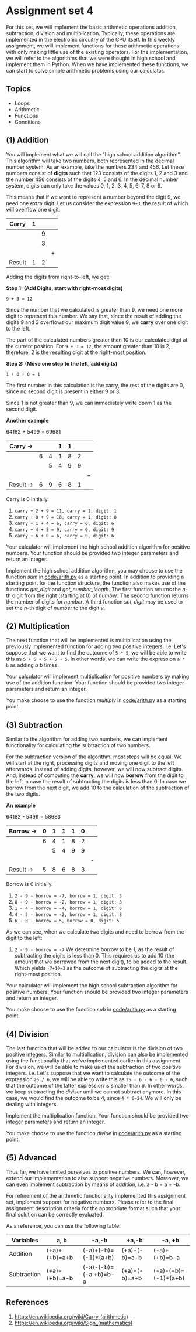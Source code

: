 Assignment set 4
======

For this set, we will implement the basic arithmetic operations addition,
subtraction, division and multiplication. Typically, these operations are
implemented in the electronic circuitry of the CPU itself. In this weekly
assignment, we will implement functions for these arithmetic operations with
only making little use of the existing operators. For the implementation, we
will refer to the algorithms that we were thought in high school and implement
them in Python. When we have implemented these functions, we can start to solve
simple arithmetic problems using our calculator.

Topics
------

- Loops
- Arithmetic
- Functions
- Conditions

(1) Addition
-----------

You will implement what we will call the "high school addition algorithm". This
algorithm will take two numbers, both represented in the decimal number system.
As an example, take the numbers 234 and 456. Let these numbers consist of
**digits** such that 123 consists of the digits 1, 2 and 3 and the number 456
consists of the digits 4, 5 and 6. In the decimal number system, digits can only
take the values 0, 1, 2, 3, 4, 5, 6, 7, 8 or 9.

This means that if we want to represent a number beyond the digit 9, we need one
extra digit. Let us consider the expression `9+3`, the result of which will
overflow one digit:

| Carry  | 1 |   |    |
|--------|---|---|----|
|        |   | 9 |    |
|        |   | 3 |    |
|        |   |   | \+ |
| Result | 1 | 2 |    |

Adding the digits from right-to-left, we get:

**Step 1: (Add Digits, start with right-most digits)**

`9 + 3 = 12`

Since the number that we calculated is greater than 9, we need one more digit to
represent this number. We say that, since the result of adding the digits 9 and
3 overflows our maximum digit value 9, we **carry** over one digit to the left.

The part of the calculated numbers greater than 10 is our calculated digit at
the current position. For `9 + 3 = 12`, the amount greater than 10 is 2,
therefore, 2 is the resulting digit at the right-most position.

**Step 2: (Move one step to the left, add digits)**

`1 + 0 + 0 = 1`

The first number in this calculation is the carry, the rest of the digits are 0,
since no second digit is present in either 9 or 3.

Since 1 is not greater than 9, we can immediately write down 1 as the second
digit.

**Another example**

64182 + 5499 = 69681

| Carry →  |   |   | 1 | 1 |   |    |
|----------|---|---|---|---|---|----|
|          | 6 | 4 | 1 | 8 | 2 |    |
|          |   | 5 | 4 | 9 | 9 |    |
|          |   |   |   |   |   | \+ |
| Result → | 6 | 9 | 6 | 8 | 1 |    |

Carry is 0 initially.

1. `carry + 2 + 9 = 11, carry = 1, digit: 1`
2. `carry + 8 + 9 = 18, carry = 1, digit: 8`
3. `carry + 1 + 4 = 6, carry = 0, digit: 6`
4. `carry + 4 + 5 = 9, carry = 0, digit: 9`
5. `carry + 6 + 0 = 6, carry = 0, digit: 6`

Your calculator will implement the high school addition algorithm for positive
numbers. Your function should be provided two integer parameters and return an
integer.

Implement the high school addition algorithm, you may choose to use the function
*sum* in [code/arith.py](https://github.com/hogeschool/Keuzevak-IADIP/blob/master/code/arith.py) as a starting point. In addition to providing a
starting point for the function structure, the function also makes use of the
functions *get_digit* and *get_number_length*. The first function returns the
*n*-th digit from the right (starting at 0) of *number*. The second function
returns the number of digits for *number*. A third function *set_digit* may be
used to set the *n*-th digit of *number* to the digit *v*.

(2) Multiplication
------------------

The next function that will be implemented is multiplication using the
previously implemented function for adding two positive integers. i.e. Let's
suppose that we want to find the outcome of `5 * 5`, we will be able to write
this as `5 + 5 + 5 + 5 + 5`. In other words, we can write the expression `a * b`
as adding *a b* times.

Your calculator will implement multiplication for positive numbers by making use
of the addition function. Your function should be provided two integer parameters and return an integer.

You make choose to use the function *multiply* in [code/arith.py](https://github.com/hogeschool/Keuzevak-IADIP/blob/master/code/arith.py) as a starting
point.

(3) Subtraction
---------------

Similar to the algorithm for adding two numbers, we can implement functionality
for calculating the subtraction of two numbers.

For the subtraction version of the algorithm, most steps will be equal. We will
start at the right, processing digits and moving one digit to the left
afterwards. Instead of adding digits, however, we will now subtract digits. And,
instead of computing the **carry**, we will now **borrow** from the digit to the
left in case the result of subtracting the digits is less than 0. In case we
borrow from the next digit, we add 10 to the calculation of the subtraction of
the two digits.

**An example**

64182 - 5499 = 58683

| Borrow → | 0 | 1 | 1 | 1 | 0 |    |
|----------|---|---|---|---|---|----|
|          | 6 | 4 | 1 | 8 | 2 |    |
|          |   | 5 | 4 | 9 | 9 |    |
|          |   |   |   |   |   | \- |
| Result → | 5 | 8 | 6 | 8 | 3 |    |

Borrow is 0 initially.

1. `2 - 9 - borrow = -7, borrow = 1, digit: 3`
2. `8 - 9 - borrow = -2, borrow = 1, digit: 8`
3. `1 - 4 - borrow = -4, borrow = 1, digit: 6`
4. `4 - 5 - borrow = -2, borrow = 1, digit: 8`
5. `6 - 0 - borrow = 5, borrow = 0, digit: 5`

As we can see, when we calculate two digits and need to borrow from the digit to
the left:

1. `2 - 9 - borrow = -7` We determine borrow to be 1, as the result of
    subtracting the digits is less than 0. This requires us to add 10 (the
    amount that we borrowed from the next digit), to be added to the result.
    Which yields `-7+10=3` as the outcome of subtracting the digits at the
    right-most position.

Your calculator will implement the high school subtraction algorithm for
positive numbers. Your function should be provided two integer parameters and
return an integer.

You make choose to use the function *sub* in [code/arith.py](https://github.com/hogeschool/Keuzevak-IADIP/blob/master/code/arith.py) as a starting
point.

(4) Division
------------

The last function that will be added to our calculator is the division of two
positive integers. Similar to multiplication, division can also be implemented
using the functionality that we've implemented earlier in this assignment. For
division, we will be able to make us of the subtraction of two positive
integers. i.e. Let's suppose that we want to calculate the outcome of the
expression `25 / 6`, we will be able to write this as `25 - 6 - 6 - 6 - 6`, such
that the outcome of the latter expression is smaller than 6. In other words, we
keep subtracting the *divisor* until we cannot subtract anymore. In this case,
we would find the outcome to be 4, since `4 * 6=24`. We will only be dealing
with integers.

Implement the multiplication function. Your function should be provided two
integer parameters and return an integer.

You make choose to use the function *divide* in [code/arith.py](https://github.com/hogeschool/Keuzevak-IADIP/blob/master/code/arith.py) as a starting
point.

(5) Advanced
---------

Thus far, we have limited ourselves to positive numbers. We can, however, extend
our implementation to also support negative numbers. Moreover, we can even
implement subtraction by means of addition, i.e. a - b = a + -b.

For refinement of the arithmetic functionality implemented this assignment set, implement
support for negative numbers. Please refer to the final assignment description
criteria for the appropriate format such that your final solution can be
correctly evaluated.

As a reference, you can use the following table:

| Variables   | a, b          | \-a,-b                | \+a,-b        | \-a, +b               |
|-------------|---------------|-----------------------|---------------|-----------------------|
| Addition    | (+a)+(+b)=a+b | (-a)+(-b)=(-1)\*(a+b) | (+a)+(-b)=a-b | (-a)+(+b)=b-a         |
| Subtraction | (+a)-(+b)=a-b | (-a)-(-b)=(-a +b)=b-a | (+a)-(-b)=a+b | (-a)-(+b)=(-1)\*(a+b) |

References
--------------

1. <https://en.wikipedia.org/wiki/Carry_(arithmetic)>
2. <https://en.wikipedia.org/wiki/Sign_(mathematics)>
